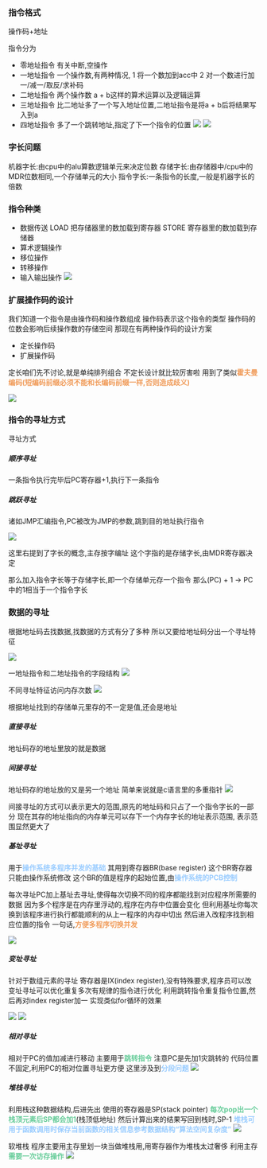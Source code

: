 ### 指令格式
操作码+地址

指令分为
* 零地址指令
有关中断,空操作
* 一地址指令
一个操作数,有两种情况,
1 将一个数加到acc中
2 对一个数进行加一/减一/取反/求补码
* 二地址指令
两个操作数 a + b这样的算术运算以及逻辑运算
* 三地址指令
比二地址多了一个写入地址位置,二地址指令是将a + b后将结果写入到a
* 四地址指令
多了一个跳转地址,指定了下一个指令的位置
![](img/Pasted%20image%2020220903005005.png)
![](img/Pasted%20image%2020220903005036.png)

### 字长问题
机器字长:由cpu中的alu算数逻辑单元来决定位数
存储字长:由存储器中/cpu中的MDR位数相同,一个存储单元的大小
指令字长:一条指令的长度,一般是机器字长的倍数


### 指令种类
* 数据传送
LOAD 把存储器里的数加载到寄存器
STORE   寄存器里的数加载到存储器
* 算术逻辑操作
* 移位操作
* 转移操作
* 输入输出操作
![](img/Pasted%20image%2020220903005115.png)

### 扩展操作码的设计
我们知道一个指令是由操作码和操作数组成
操作码表示这个指令的类型
操作码的位数会影响后续操作数的存储空间
那现在有两种操作码的设计方案
* 定长操作码
* 扩展操作码

定长咱们先不讨论,就是单纯排列组合
不定长设计就比较厉害啦
用到了类似<font color=#F09B59 style=" font-weight:bold;">霍夫曼编码(短编码前缀必须不能和长编码前缀一样,否则造成歧义)</font>

![](img/Pasted%20image%2020220903192643.png)


### 指令的寻址方式
寻址方式
##### 顺序寻址
一条指令执行完毕后PC寄存器+1,执行下一条指令
##### 跳跃寻址
诸如JMP汇编指令,PC被改为JMP的参数,跳到目的地址执行指令

![](img/Pasted%20image%2020220904035920.png)

这里右提到了字长的概念,主存按字编址
这个字指的是存储字长,由MDR寄存器决定

那么加入指令字长等于存储字长,即一个存储单元存一个指令
那么(PC) + 1 -> PC中的1相当于一个指令字长

### 数据的寻址

根据地址码去找数据,找数据的方式有分了多种
所以又要给地址码分出一个寻址特征

![](img/Pasted%20image%2020220904041127.png)

一地址指令和二地址指令的字段结构
![](img/Pasted%20image%2020220904041100.png)

不同寻址特征访问内存次数
![](img/Pasted%20image%2020220904041954.png)

根据地址找到的存储单元里存的不一定是值,还会是地址


##### 直接寻址
地址码存的地址里放的就是数据
##### 间接寻址
地址码存的地址放的又是另一个地址
简单来说就是c语言里的多重指针
![](img/Pasted%20image%2020220904042132.png)

间接寻址的方式可以表示更大的范围,原先的地址码和只占了一个指令字长的一部分
现在其存的地址指向的内存单元可以存下一个内存字长的地址表示范围,
表示范围显然更大了
##### 基址寻址
用于<font color=#99CCFF style=" font-weight:bold;">操作系统多程序并发的基础</font>
其用到寄存器BR(base register)
这个BR寄存器只能由操作系统修改
这个BR的值是程序的起始位置,由<font color=#99CCFF style=" font-weight:bold;">操作系统的PCB控制</font>

每次寻址PC加上基址去寻址,使得每次切换不同的程序都能找到对应程序所需要的数据
因为多个程序是在内存里浮动的,程序在内存中位置会变化
但利用基址你每次换到该程序进行执行都能顺利的从上一程序的内存中切出
然后进入改程序找到相应位置的指令
一句话,<font color=#F09B59 style=" font-weight:bold;">方便多程序切换并发</font>

![](img/Pasted%20image%2020220904184541.png)

##### 变址寻址
针对于数组元素的寻址
寄存器是IX(index register),没有特殊要求,程序员可以改
变址寻址可以优化重复多次有规律的指令进行优化
利用跳转指令重复指令位置,然后再对index register加一
实现类似for循环的效果

![](img/Pasted%20image%2020220904185400.png)
![](img/Pasted%20image%2020220904185413.png)

##### 相对寻址
相对于PC的值加减进行移动
主要用于<font color=#66CC99 style=" font-weight:bold;">跳转指令</font>
注意PC是先加1灾跳转的
代码位置不固定,利用PC的相对位置寻址更方便
这里涉及到<font color=#99CCFF style=" font-weight:bold;">分段问题</font>
![](img/Pasted%20image%2020220904190502.png)

##### 堆栈寻址
利用栈这种数据结构,后进先出
使用的寄存器是SP(stack pointer)
<font color=#66CC99 style=" font-weight:bold;">每次pop出一个栈顶元素后SP都会加1</font>(栈顶低地址)
然后计算出来的结果写回到栈时,SP-1
<font color=#99CCFF style=" font-weight:bold;">堆栈可用于函数调用时保存当前函数的相关信息参考数据结构“算法空间复杂度”</font>
![](img/Pasted%20image%2020220904193925.png)

软堆栈
程序主要用主存里划一块当做堆栈用,用寄存器作为堆栈太过奢侈
利用主存<font color=#66CC99 style=" font-weight:bold;">需要一次访存操作</font>
![](img/Pasted%20image%2020220904194029.png)